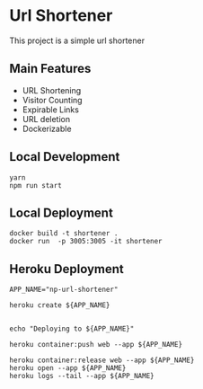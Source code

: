 # Url Shortener

This project is a simple url shortener 


## Main Features

- URL Shortening
- Visitor Counting
- Expirable Links
- URL deletion
- Dockerizable


## Local Development
```
yarn
npm run start

```


## Local Deployment
```
docker build -t shortener .
docker run  -p 3005:3005 -it shortener
```

## Heroku Deployment
```
APP_NAME="np-url-shortener"

heroku create ${APP_NAME}


echo "Deploying to ${APP_NAME}"

heroku container:push web --app ${APP_NAME}

heroku container:release web --app ${APP_NAME}
heroku open --app ${APP_NAME}
heroku logs --tail --app ${APP_NAME}
```